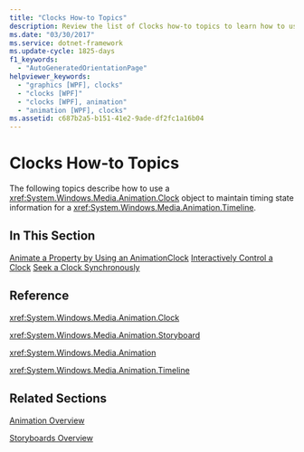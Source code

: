```yaml
---
title: "Clocks How-to Topics"
description: Review the list of Clocks how-to topics to learn how to use a Clock object to maintain timing state information for a Timeline.
ms.date: "03/30/2017"
ms.service: dotnet-framework
ms.update-cycle: 1825-days
f1_keywords:
  - "AutoGeneratedOrientationPage"
helpviewer_keywords:
  - "graphics [WPF], clocks"
  - "clocks [WPF]"
  - "clocks [WPF], animation"
  - "animation [WPF], clocks"
ms.assetid: c687b2a5-b151-41e2-9ade-df2fc1a16b04
---
```

# Clocks How-to Topics

The following topics describe how to use a <xref:System.Windows.Media.Animation.Clock> object to maintain timing state information for a <xref:System.Windows.Media.Animation.Timeline>.

## In This Section

[Animate a Property by Using an AnimationClock](how-to-animate-a-property-by-using-an-animationclock.md)
[Interactively Control a Clock](how-to-interactively-control-a-clock.md)
[Seek a Clock Synchronously](how-to-seek-a-clock-synchronously.md)

## Reference

<xref:System.Windows.Media.Animation.Clock>

<xref:System.Windows.Media.Animation.Storyboard>

<xref:System.Windows.Media.Animation>

<xref:System.Windows.Media.Animation.Timeline>

## Related Sections

[Animation Overview](animation-overview.md)

[Storyboards Overview](storyboards-overview.md)

